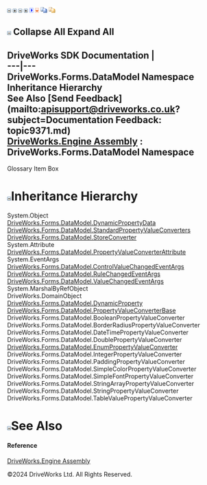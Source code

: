 ![](dotnetimages/collapse.gif) ![](dotnetimages/expand.gif) ![](dotnetimages/collapse.gif) ![](dotnetimages/expand.gif) ![](dotnetimages/drpdown.gif) ![](dotnetimages/drpdown_orange.gif) ![](dotnetimages/copycode.gif) ![](dotnetimages/copycodeHighlight.gif)

![](dotnetimages/collapse.gif) Collapse All Expand All  
---  
DriveWorks SDK Documentation  |   
---|---  
DriveWorks.Forms.DataModel Namespace Inheritance Hierarchy   
See Also [Send Feedback](mailto:apisupport@driveworks.co.uk?subject=Documentation Feedback: topic9371.md)  
[DriveWorks.Engine Assembly](topic2156.md) : DriveWorks.Forms.DataModel Namespace  
---  
  
Glossary Item Box

# ![](dotnetimages/collapse.gif)Inheritance Hierarchy

System.Object  
[DriveWorks.Forms.DataModel.DynamicPropertyData](topic9456.md)  
[DriveWorks.Forms.DataModel.StandardPropertyValueConverters](topic9510.md)  
[DriveWorks.Forms.DataModel.StoreConverter](topic9528.md)  
System.Attribute  
[DriveWorks.Forms.DataModel.PropertyValueConverterAttribute](topic9481.md)  
System.EventArgs  
[DriveWorks.Forms.DataModel.ControlValueChangedEventArgs](topic9385.md)  
[DriveWorks.Forms.DataModel.RuleChangedEventArgs](topic9499.md)  
[DriveWorks.Forms.DataModel.ValueChangedEventArgs](topic9575.md)  
System.MarshalByRefObject  
DriveWorks.DomainObject  
[DriveWorks.Forms.DataModel.DynamicProperty](topic9398.md)  
[DriveWorks.Forms.DataModel.PropertyValueConverterBase](topic9489.md)  
DriveWorks.Forms.DataModel.BooleanPropertyValueConverter  
DriveWorks.Forms.DataModel.BorderRadiusPropertyValueConverter  
DriveWorks.Forms.DataModel.DateTimePropertyValueConverter  
DriveWorks.Forms.DataModel.DoublePropertyValueConverter  
[DriveWorks.Forms.DataModel.EnumPropertyValueConverter](topic9470.md)  
DriveWorks.Forms.DataModel.IntegerPropertyValueConverter  
DriveWorks.Forms.DataModel.PaddingPropertyValueConverter  
DriveWorks.Forms.DataModel.SimpleColorPropertyValueConverter  
DriveWorks.Forms.DataModel.SimpleFontPropertyValueConverter  
DriveWorks.Forms.DataModel.StringArrayPropertyValueConverter  
DriveWorks.Forms.DataModel.StringPropertyValueConverter  
DriveWorks.Forms.DataModel.TableValuePropertyValueConverter  


# ![](dotnetimages/collapse.gif)See Also

#### Reference

[DriveWorks.Engine Assembly](topic2156.md)

©2024 DriveWorks Ltd. All Rights Reserved.
